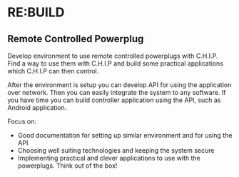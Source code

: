 # RE:BUILD

## Remote Controlled Powerplug

Develop environment to use remote controlled powerplugs with C.H.I.P. Find a way to use them with C.H.I.P and build some practical applications which 
C.H.I.P can then control. 

After the environment is setup you can develop API for using the application over network. Then you can easily integrate the system to any software.
If you have time you can build controller application using the API, such as Android application.

Focus on:
- Good documentation for setting up similar environment and for using the API
- Choosing well suiting technologies and keeping the system secure
- Implementing practical and clever applications to use with the powerplugs. Think out of the box!